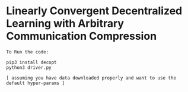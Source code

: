 # Linearly Convergent Decentralized Learning with Arbitrary Communication Compression


```
To Run the code:

pip3 install decopt
python3 driver.py

[ assuming you have data downloaded properly and want to use the default hyper-params ]
```

